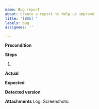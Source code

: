 ```yaml
---
name: Bug report
about: Create a report to help us improve
title: "[BUG] "
labels: bug
assignees: ''

---
```


**Precondition**
<optional>

**Steps**
1. <mandatory>

**Actual**
<mandatory>

**Expected**
<mandatory>

**Detected version**
<mandatory>

**Attachments**
Log: <attach>
Screenshots: <attach>
